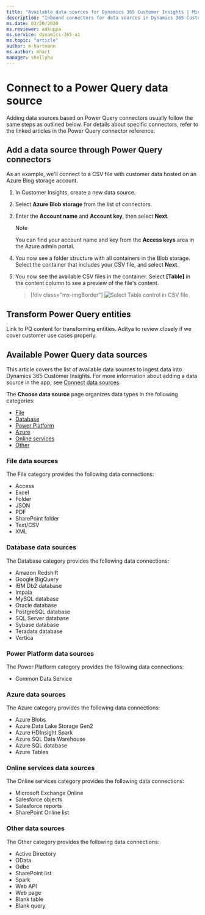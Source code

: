 ```yaml
---
title: "Available data sources for Dynamics 365 Customer Insights | Microsoft Docs"
description: "Inbound connectors for data sources in Dynamics 365 Customer Insights."
ms.date: 03/20/2020
ms.reviewer: adkuppa
ms.service: dynamics-365-ai
ms.topic: "article"
author: m-hartmann
ms.author: mhart
manager: shellyha
---
```


# Connect to a Power Query data source

Adding data sources based on Power Query connectors usually follow the same steps as outlined below. For details about specific connectors, refer to the linked articles in the Power Query connector reference.

## Add a data source through Power Query connectors

As an example, we'll connect to a CSV file with customer data hosted on an Azure Blog storage account.

1. In Customer Insights, create a new data source.

2. Select **Azure Blob storage** from the list of connectors.

3. Enter the **Account name** and **Account key**, then select **Next**.

   > [!NOTE]
   > You can find your account name and key from the **Access keys** area in the Azure admin portal.

4. You now see a folder structure with all containers in the Blob storage. Select the container that includes your CSV file, and select **Next**.

5. You now see the available CSV files in the container. Select **[Table]** in the content column to see a preview of the file's content.

   > [!div class="mx-imgBorder"]
   > ![Select Table control in CSV file](media/connector-azure-blobs-preview.png)

## Transform Power Query entities

Link to PQ content for transforming entities. Aditya to review closely if we cover customer use cases properly.

## Available Power Query data sources

This article covers the list of available data sources to ingest data into Dynamics 365 Customer Insights. For more information about adding a data source in the app, see [Connect data sources](data-sources.md).

The **Choose data source** page organizes data types in the following categories:

- [File](#file-data-sources)
- [Database](#database-data-sources)
- [Power Platform](#power-platform-data-sources)
- [Azure](#azure-data-sources)
- [Online services](#online-services-data-sources)
- [Other](#other-data-sources)

### File data sources

The File category provides the following data connections:

- Access
- Excel
- Folder
- JSON
- PDF
- SharePoint folder
- Text/CSV
- XML

### Database data sources

The Database category provides the following data connections:

- Amazon Redshift
- Google BigQuery
- IBM Db2 database
- Impala
- MySQL database
- Oracle database
- PostgreSQL database
- SQL Server database
- Sybase database
- Teradata database
- Vertica

### Power Platform data sources

The Power Platform category provides the following data connections:

- Common Data Service

### Azure data sources

The Azure category provides the following data connections:

- Azure Blobs
- Azure Data Lake Storage Gen2
- Azure HDInsight Spark
- Azure SQL Data Warehouse
- Azure SQL database
- Azure Tables

### Online services data sources

The Online services category provides the following data connections:

- Microsoft Exchange Online
- Salesforce objects
- Salesforce reports
- SharePoint Online list

### Other data sources

The Other category provides the following data connections:

- Active Directory
- OData
- Odbc
- SharePoint list
- Spark
- Web API
- Web page
- Blank table
- Blank query



